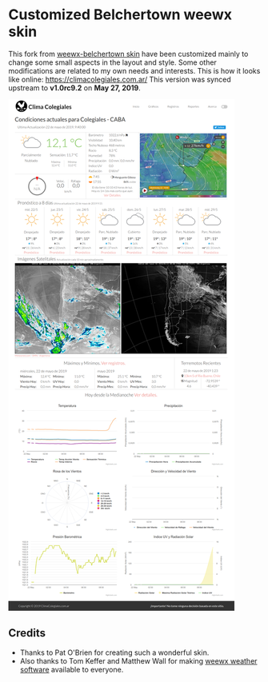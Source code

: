 # Customized Belchertown weewx skin

This fork from [weewx-belchertown skin](https://github.com/poblabs/weewx-belchertown) have been customized mainly to change some small aspects in the layout and style. Some other modifications are related to my own needs and interests. This is how it looks like online: https://climacolegiales.com.ar/
This version was synced upstream to **v1.0rc9.2** on **May 27, 2019**. 

![homepage_screenshot](https://raw.githubusercontent.com/HoracioDos/weewx-belchertown/master/assets/homepage_screenshot.png)

## Credits
* Thanks to Pat O'Brien for creating such a wonderful skin. 
* Also thanks to Tom Keffer and Matthew Wall for making [weewx weather software](http://weewx.com) available to everyone. 
